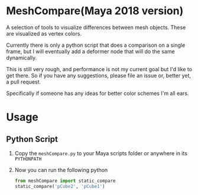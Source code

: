 # MeshCompare(Maya 2018 version)

A selection of tools to visualize differences between mesh objects.
These are visualized as vertex colors.

Currently there is only a python script that does a comparison on a single frame, but I will eventually add a deformer
node that will do the same dynamically.

This is still very rough, and performance is not my current goal but I'd like to get there.
So if you have any suggestions, please file an issue or, better yet, a pull request.

Specifically if someone has any ideas for better color schemes I'm all ears.

# Usage

## Python Script

1. Copy the `meshCompare.py` to your Maya scripts folder or anywhere in its `PYTHONPATH`
2. Now you can run the following python

    ```python
    from meshCompare import static_compare
    static_compare('pCube2', 'pCube1')
    ```
